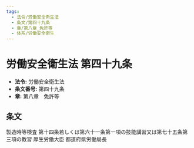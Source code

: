 ```yaml
---
tags:
  - 法令/労働安全衛生法
  - 条文/第四十九条
  - 章/第八章_免許等
  - 体系/労働安全衛生
---
```

# 労働安全衛生法 第四十九条

- **法令:** 労働安全衛生法
- **条文番号:** 第四十九条
- **章:** 第八章　免許等

## 条文
製造時等検査	第十四条若しくは第六十一条第一項の技能講習又は第七十五条第三項の教習
 	厚生労働大臣	都道府県労働局長

